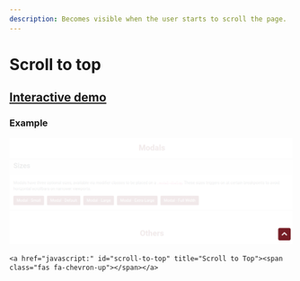```yaml
---
description: Becomes visible when the user starts to scroll the page.
---
```


# Scroll to top

## [Interactive demo](http://cloud.crimsonlogic.com/2021/website/jds/v1/components.html#scrolltotop-wrapper)

### Example

![](../.gitbook/assets/image%20%2815%29.png)

```text
<a href="javascript:" id="scroll-to-top" title="Scroll to Top"><span class="fas fa-chevron-up"></span></a> 
```

